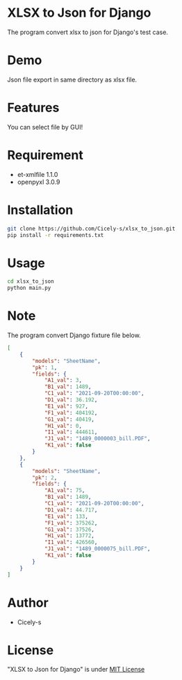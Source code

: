 # XLSX to Json for Django
The program convert xlsx to json for Django's test case.

# Demo
Json file export in same directory as xlsx file.

# Features
You can select file by GUI!

# Requirement
- et-xmlfile 1.1.0
- openpyxl 3.0.9

# Installation
```bash
git clone https://github.com/Cicely-s/xlsx_to_json.git
pip install -r requirements.txt
```

# Usage
```bash
cd xlsx_to_json
python main.py
```

# Note
The program convert Django fixture file below.
```fixture.json
[
    {
        "models": "SheetName",
        "pk": 1,
        "fields": {
            "A1_val": 3,
            "B1_val": 1489,
            "C1_val": "2021-09-20T00:00:00",
            "D1_val": 36.192,
            "E1_val": 927,
            "F1_val": 404192,
            "G1_val": 40419,
            "H1_val": 0,
            "I1_val": 444611,
            "J1_val": "1489_0000003_bill.PDF",
            "K1_val": false
        }
    },
    {
        "models": "SheetName",
        "pk": 2,
        "fields": {
            "A1_val": 75,
            "B1_val": 1489,
            "C1_val": "2021-09-20T00:00:00",
            "D1_val": 44.717,
            "E1_val": 133,
            "F1_val": 375262,
            "G1_val": 37526,
            "H1_val": 13772,
            "I1_val": 426560,
            "J1_val": "1489_0000075_bill.PDF",
            "K1_val": false
        }
    }
]
```

# Author
- Cicely-s

# License
"XLSX to Json for Django" is under [MIT License](https://en.wikipedia.org/wiki/MIT_License)
